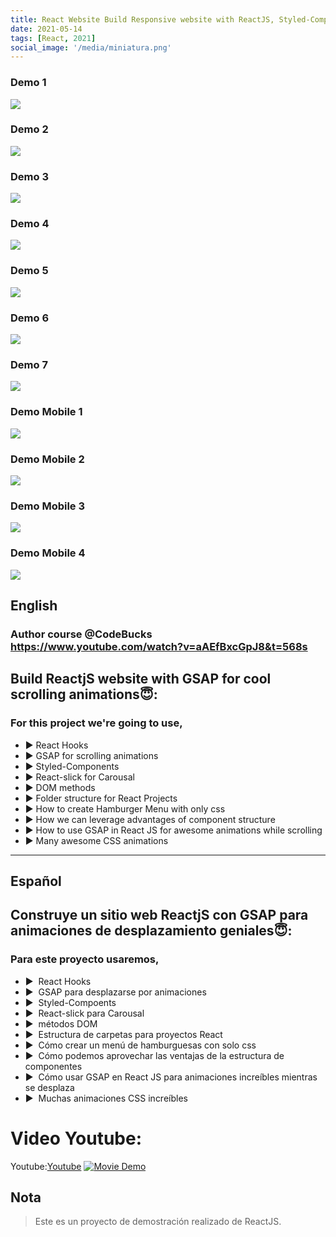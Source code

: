 ```yaml
---
title: React Website Build Responsive website with ReactJS, Styled-Components & GSAP
date: 2021-05-14
tags: [React, 2021]
social_image: '/media/miniatura.png'
---
```

### Demo 1

<img src="media/02/01-miniatura-desktop.png" />

### Demo 2

<img src="media/02/02-miniatura-desktop.png" />

### Demo 3

<img src="media/02/03-miniatura-desktop.png" />

### Demo 4

<img src="media/02/04-miniatura-desktop.png" />

### Demo 5

<img src="media/02/05-miniatura-desktop.png" />

### Demo 6

<img src="media/02/06-miniatura-desktop.png" />

### Demo 7

<img src="media/02/07-miniatura-desktop.png" />


### Demo Mobile 1

<img src="media/02/01-miniatura-mobile.png" />

### Demo Mobile 2

<img src="media/02/02-miniatura-mobile.png" />

### Demo Mobile 3

<img src="media/02/03-miniatura-mobile.png" />

### Demo Mobile 4

<img src="media/02/04-miniatura-mobile.png" /> 

## English
### Author course @CodeBucks https://www.youtube.com/watch?v=aAEfBxcGpJ8&t=568s

## Build ReactjS website with GSAP for cool scrolling animations😇:

### For this project we're going to use,
* ▶️ React Hooks
* ▶️ GSAP for scrolling animations
* ▶️ Styled-Components
* ▶️ React-slick for Carousal 
* ▶️ DOM methods
* ▶️ Folder structure for React Projects
* ▶️ How to create Hamburger Menu with only css
* ▶️ How we can leverage advantages of component structure
* ▶️ How to use GSAP in React JS for awesome animations while scrolling
* ▶️ Many awesome CSS animations 


-----------------------------------------
## Español
## Construye un sitio web ReactjS con GSAP para animaciones de desplazamiento geniales😇:

### Para este proyecto usaremos,
* ▶ ️ React Hooks
* ▶ ️ GSAP para desplazarse por animaciones
* ▶ ️ Styled-Compoents
* ▶ ️ React-slick para Carousal
* ▶ ️ métodos DOM
* ▶ ️ Estructura de carpetas para proyectos React
* ▶ ️ Cómo crear un menú de hamburguesas con solo css
* ▶ ️ Cómo podemos aprovechar las ventajas de la estructura de componentes
* ▶ ️ Cómo usar GSAP en React JS para animaciones increíbles mientras se desplaza
* ▶ ️ Muchas animaciones CSS increíbles 





# Video Youtube:

Youtube:[Youtube](https://www.youtube.com/watch?v=Bgb82cCue1g&t=3s)
[![Movie Demo](https://img.youtube.com/vi/YOUTUBE_VIDEO_ID_HERE/0.jpg)](https://www.youtube.com/watch?v=Bgb82cCue1g&t=3s)






## Nota

> Este es un proyecto de demostración realizado de ReactJS.
